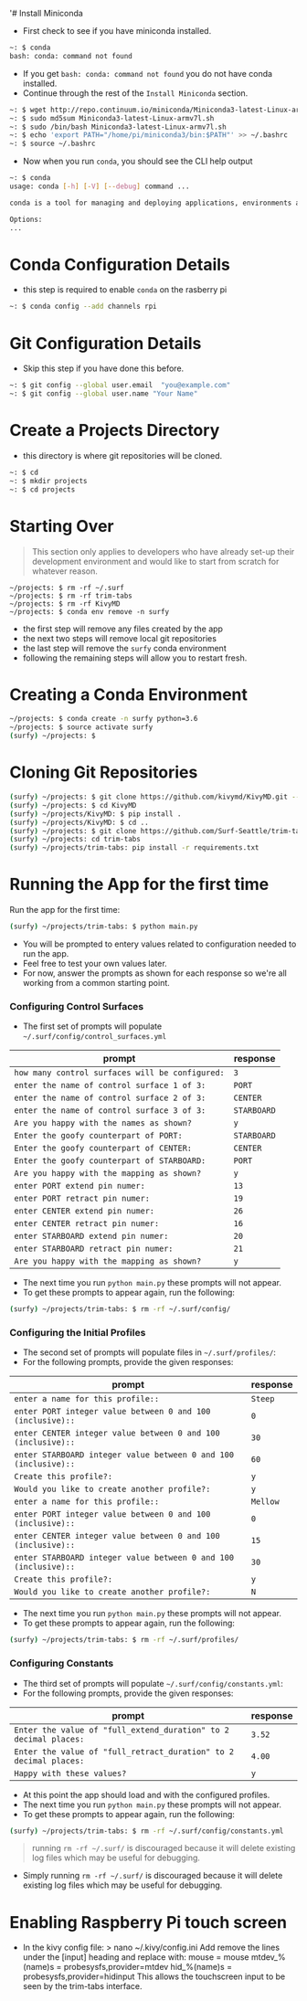 '# Install Miniconda

* First check to see if you have miniconda installed.

```bash
~: $ conda
bash: conda: command not found
```

* If you get `bash: conda: command not found` you do not have conda installed.
* Continue through the rest of the `Install Miniconda` section.

```bash
~: $ wget http://repo.continuum.io/miniconda/Miniconda3-latest-Linux-armv7l.sh
~: $ sudo md5sum Miniconda3-latest-Linux-armv7l.sh
~: $ sudo /bin/bash Miniconda3-latest-Linux-armv7l.sh
~: $ echo 'export PATH="/home/pi/miniconda3/bin:$PATH"' >> ~/.bashrc
~: $ source ~/.bashrc
```
 * Now when you run `conda`, you should see the CLI help output
 
```bash
~: $ conda
usage: conda [-h] [-V] [--debug] command ...

conda is a tool for managing and deploying applications, environments and packages.

Options:
...
```

# Conda Configuration Details

* this step is required to enable `conda` on the rasberry pi

```bash
~: $ conda config --add channels rpi
```

# Git Configuration Details

* Skip this step if you have done this before.

```bash
~: $ git config --global user.email  "you@example.com"
~: $ git config --global user.name "Your Name"
```

# Create a Projects Directory

* this directory is where git repositories will be cloned.

```bash
~: $ cd
~: $ mkdir projects
~: $ cd projects
```

# Starting Over

> This section only applies to developers who have already set-up
> their development environment and would like to start from scratch
> for whatever reason.

```
~/projects: $ rm -rf ~/.surf
~/projects: $ rm -rf trim-tabs
~/projects: $ rm -rf KivyMD
~/projects: $ conda env remove -n surfy
```
* the first step will remove any files created by the app
* the next two steps will remove local git repositories
* the last step will remove the `surfy` conda environment
* following the remaining steps will allow you to restart fresh.

# Creating a Conda Environment

```bash
~/projects: $ conda create -n surfy python=3.6
~/projects: $ source activate surfy
(surfy) ~/projects: $
```

# Cloning Git Repositories

```bash
(surfy) ~/projects: $ git clone https://github.com/kivymd/KivyMD.git --depth 1
(surfy) ~/projects: $ cd KivyMD
(surfy) ~/projects/KivyMD: $ pip install .
(surfy) ~/projects/KivyMD: $ cd ..
(surfy) ~/projects: $ git clone https://github.com/Surf-Seattle/trim-tabs.git
(surfy) ~/projects: cd trim-tabs
(surfy) ~/projects/trim-tabs: pip install -r requirements.txt
```

# Running the App for the first time

Run the app for the first time:

```bash
(surfy) ~/projects/trim-tabs: $ python main.py
```

* You will be prompted to entery values related to configuration needed to run the app.
* Feel free to test your own values later.
* For now, answer the prompts as shown for each response so we're all working from a common starting point.

### Configuring Control Surfaces

* The first set of prompts will populate `~/.surf/config/control_surfaces.yml` 

| prompt                                          | response    |
| ----------------------------------------------- | ----------- |
| `how many control surfaces will be configured:` | `3`         |
| `enter the name of control surface 1 of 3:`     | `PORT`      |
| `enter the name of control surface 2 of 3:`     | `CENTER`    |
| `enter the name of control surface 3 of 3:`     | `STARBOARD` |
| `Are you happy with the names as shown?`        | `y`         |
| `Enter the goofy counterpart of PORT:`          | `STARBOARD` |
| `Enter the goofy counterpart of CENTER:`        | `CENTER`    |
| `Enter the goofy counterpart of STARBOARD:`     | `PORT`      |
| `Are you happy with the mapping as shown?`      | `y`         |
| `enter PORT extend pin numer:`                  | `13`        |
| `enter PORT retract pin numer:`                 | `19`        |
| `enter CENTER extend pin numer:`                | `26`        |
| `enter CENTER retract pin numer:`               | `16`        |
| `enter STARBOARD extend pin numer:`             | `20`        |
| `enter STARBOARD retract pin numer:`            | `21`        |
| `Are you happy with the mapping as shown?`      | `y`         |

* The next time you run `python main.py` these prompts will not appear.
* To get these prompts to appear again, run the following:

```bash
(surfy) ~/projects/trim-tabs: $ rm -rf ~/.surf/config/
```

### Configuring the Initial Profiles

* The second set of prompts will populate files in `~/.surf/profiles/`:
* For the following prompts, provide the given responses:

| prompt                                                          | response |
| --------------------------------------------------------------- | -------- |
| `enter a name for this profile::`                               | `Steep`  |
| `enter PORT integer value between 0 and 100 (inclusive)::`      | `0`      |
| `enter CENTER integer value between 0 and 100 (inclusive)::`    | `30`     |
| `enter STARBOARD integer value between 0 and 100 (inclusive)::` | `60`     |
| `Create this profile?:`                                         | `y`      |
| `Would you like to create another profile?:`                    | `y`      |
| `enter a name for this profile::`                               | `Mellow` |
| `enter PORT integer value between 0 and 100 (inclusive)::`      | `0`      |
| `enter CENTER integer value between 0 and 100 (inclusive)::`    | `15`     |
| `enter STARBOARD integer value between 0 and 100 (inclusive)::` | `30`     |
| `Create this profile?:`                                         | `y`      |
| `Would you like to create another profile?:`                    | `N`      |

* The next time you run `python main.py` these prompts will not appear.
* To get these prompts to appear again, run the following:

```bash
(surfy) ~/projects/trim-tabs: $ rm -rf ~/.surf/profiles/
```

### Configuring Constants

* The third set of prompts will populate `~/.surf/config/constants.yml`:
* For the following prompts, provide the given responses:

| prompt                                                            | response |
| ----------------------------------------------------------------- | -------- |
| `Enter the value of "full_extend_duration" to 2 decimal places:`  | `3.52`   |
| `Enter the value of "full_retract_duration" to 2 decimal places:` | `4.00`   |
| `Happy with these values?`                                        | `y`      |

* At this point the app should load and with the configured profiles.
* The next time you run `python main.py` these prompts will not appear.
* To get these prompts to appear again, run the following:

```bash
(surfy) ~/projects/trim-tabs: $ rm -rf ~/.surf/config/constants.yml
```

> running `rm -rf ~/.surf/` is discouraged because it will
> delete existing log files which may be useful for debugging.


* Simply running `rm -rf ~/.surf/` is discouraged because it will
  delete existing log files which may be useful for debugging.


# Enabling Raspberry Pi touch screen
* In the kivy config file:
    \> nano ~/.kivy/config.ini
  Add remove the lines under the [input] heading and replace with:
    mouse = mouse
    mtdev_%(name)s = probesysfs,provider=mtdev
    hid_%(name)s = probesysfs,provider=hidinput
  This allows the touchscreen input to be seen by the trim-tabs interface.
